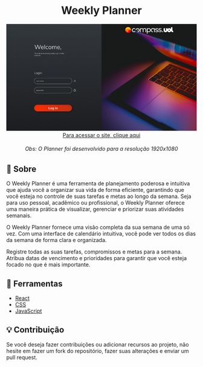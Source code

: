 <h1 align="center">
  Weekly Planner
</h1>

<div align="center">
  <img heigth="180em" src="./src/assets/Login.jpeg"/>
  <a fontSize="4em" href="https://weekly-planner-a8b5-m9ukvkd3e-william-klein7.vercel.app">Para acessar o site, clique aqui</a>
  <h6>
    Obs: O Planner foi desenvolvido para a resolução 1920x1080
  </h6>
</div>

## 📔 Sobre
O Weekly Planner é uma ferramenta de planejamento poderosa e intuitiva que ajuda você a organizar sua vida de forma eficiente, garantindo que você esteja no controle de suas tarefas e metas ao longo da semana. Seja para uso pessoal, acadêmico ou profissional, o Weekly Planner oferece uma maneira prática de visualizar, gerenciar e priorizar suas atividades semanais.

O Weekly Planner fornece uma visão completa da sua semana de uma só vez. Com uma interface de calendário intuitiva, você pode ver todos os dias da semana de forma clara e organizada.

Registre todas as suas tarefas, compromissos e metas para a semana. Atribua datas de vencimento e prioridades para garantir que você esteja focado no que é mais importante.

## 🔨 Ferramentas
- [React](https://legacy.reactjs.org/docs/getting-started.html)
- [CSS](https://developer.mozilla.org/en-US/docs/Web/CSS)
- [JavaScript](https://developer.mozilla.org/en-US/docs/Web/JavaScript)


## 💡 Contribuição
Se você deseja fazer contribuições ou adicionar recursos ao projeto, não hesite em fazer um fork do repositório, fazer suas alterações e enviar um pull request.
